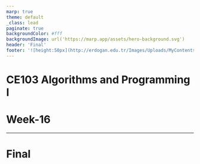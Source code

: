 ```yaml
---
marp: true
theme: default
_class: lead
paginate: true
backgroundColor: #fff
backgroundImage: url('https://marp.app/assets/hero-background.svg')
header: 'Final'
footer: '![height:50px](http://erdogan.edu.tr/Images/Uploads/MyContents/L_379-20170718142719217230.jpg) RTEU CE103 Week-16'
---
```


<!-- _backgroundColor: aquq -->

<!-- _color: orange -->

<!-- paginate: false -->

# CE103 Algorithms and Programming I

# Week-16

---

<!-- paginate: true -->

# Final
